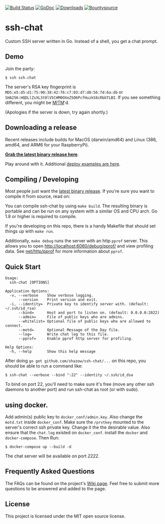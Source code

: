
[![Build Status](https://travis-ci.org/shazow/ssh-chat.svg?branch=master)](https://travis-ci.org/shazow/ssh-chat)
[![GoDoc](https://godoc.org/github.com/shazow/ssh-chat?status.svg)](https://godoc.org/github.com/shazow/ssh-chat)
[![Downloads](https://img.shields.io/github/downloads/shazow/ssh-chat/total.svg?color=orange)](https://github.com/shazow/ssh-chat/releases)
[![Bountysource](https://www.bountysource.com/badge/team?team_id=52292&style=bounties_received)](https://www.bountysource.com/teams/ssh-chat/issues?utm_source=ssh-chat&utm_medium=shield&utm_campaign=bounties_received)


# ssh-chat

Custom SSH server written in Go. Instead of a shell, you get a chat prompt.

## Demo

Join the party:

```
$ ssh ssh.chat
```

The server's RSA key fingerprint is `MD5:e5:d5:d1:75:90:38:42:f6:c7:03:d7:d0:56:7d:6a:db` or `SHA256:HQDLlZsXL3t0lV5CHM0OXeZ5O6PcfHuzkS8cRbbTLBI`. If you see something different, you might be [MITM](https://en.wikipedia.org/wiki/Man-in-the-middle_attack)'d.

(Apologies if the server is down, try again shortly.)


## Downloading a release

Recent releases include builds for MacOS (darwin/amd64) and Linux (386,
amd64, and ARM6 for your RaspberryPi).

**[Grab the latest binary release here](https://github.com/shazow/ssh-chat/releases/)**.

Play around with it. Additional [deploy examples are here](https://github.com/shazow/ssh-chat/wiki/Deployment).


## Compiling / Developing

Most people just want the [latest binary release](https://github.com/shazow/ssh-chat/releases/). If you're sure you want to compile it from source, read on:

You can compile ssh-chat by using `make build`. The resulting binary is portable and
can be run on any system with a similar OS and CPU arch. Go 1.8 or higher is required to compile.

If you're developing on this repo, there is a handy Makefile that should set
things up with `make run`.

Additionally, `make debug` runs the server with an http `pprof` server. This allows you to open
[http://localhost:6060/debug/pprof/]() and view profiling data. See
[net/http/pprof](http://golang.org/pkg/net/http/pprof/) for more information about `pprof`.


## Quick Start

```
Usage:
  ssh-chat [OPTIONS]

Application Options:
  -v, --verbose    Show verbose logging.
      --version    Print version and exit.
  -i, --identity=  Private key to identify server with. (default: ~/.ssh/id_rsa)
      --bind=      Host and port to listen on. (default: 0.0.0.0:2022)
      --admin=     File of public keys who are admins.
      --whitelist= Optional file of public keys who are allowed to connect.
      --motd=      Optional Message of the Day file.
      --log=       Write chat log to this file.
      --pprof=     Enable pprof http server for profiling.

Help Options:
  -h, --help       Show this help message
```

After doing `go get github.com/shazow/ssh-chat/...` on this repo, you should be able
to run a command like:

```
$ ssh-chat --verbose --bind ":22" --identity ~/.ssh/id_dsa
```

To bind on port 22, you'll need to make sure it's free (move any other ssh
daemons to another port) and run ssh-chat as root (or with sudo).

## using docker. 
Add admin(s) public key to `docker_conf/admin.key`. Also change the `motd.txt` inside `docker_conf`. Make sure the `/prvtkey` mounted to the server's correct ssh private key. Change it the the desirable value. Also ensure that the `chat.log` existed on `docker_conf`. install the `docker` and `docker-compose`. Then Run:
 ```
 $ docker-compose up --build -d
 ```
 The chat server will be available on port *2222*. 

## Frequently Asked Questions

The FAQs can be found on the project's [Wiki page](https://github.com/shazow/ssh-chat/wiki/FAQ).
Feel free to submit more questions to be answered and added to the page.

## License

This project is licensed under the MIT open source license.

